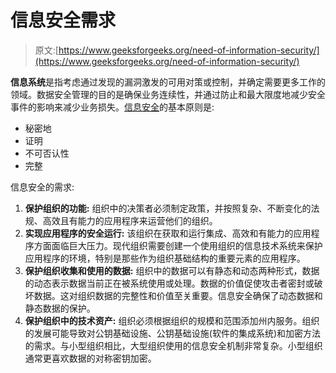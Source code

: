 # 信息安全需求

> 原文:[https://www.geeksforgeeks.org/need-of-information-security/](https://www.geeksforgeeks.org/need-of-information-security/)

**信息系统**是指考虑通过发现的漏洞激发的可用对策或控制，并确定需要更多工作的领域。数据安全管理的目的是确保业务连续性，并通过防止和最大限度地减少安全事件的影响来减少业务损失。[信息安全](https://www.geeksforgeeks.org/what-is-information-security/)的基本原则是:

*   秘密地
*   证明
*   不可否认性
*   完整

信息安全的需求:

1.  **保护组织的功能:**
    组织中的决策者必须制定政策，并按照复杂、不断变化的法规、高效且有能力的应用程序来运营他们的组织。
2.  **实现应用程序的安全运行:**
    该组织在获取和运行集成、高效和有能力的应用程序方面面临巨大压力。现代组织需要创建一个使用组织的信息技术系统来保护应用程序的环境，特别是那些作为组织基础结构的重要元素的应用程序。
3.  **保护组织收集和使用的数据:**
    组织中的数据可以有静态和动态两种形式，数据的动态表示数据当前正在被系统使用或处理。数据的价值促使攻击者密封或破坏数据。这对组织数据的完整性和价值至关重要。信息安全确保了动态数据和静态数据的保护。
4.  **保护组织中的技术资产:**
    组织必须根据组织的规模和范围添加州内服务。组织的发展可能导致对公钥基础设施、公钥基础设施(软件的集成系统)和加密方法的需求。与小型组织相比，大型组织使用的信息安全机制非常复杂。小型组织通常更喜欢数据的对称密钥加密。
